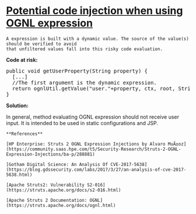 # [Potential code injection when using OGNL expression](https://find-sec-bugs.github.io/bugs.htm#OGNL_INJECTION)

    A expression is built with a dynamic value. The source of the value(s) should be verified to avoid
    that unfiltered values fall into this risky code evaluation.

**Code at risk:**

<pre>
public void getUserProperty(String property) {
  [...]
  //The first argument is the dynamic expression.
  return ognlUtil.getValue("user."+property, ctx, root, String.class);
}
</pre>

**Solution:**

In general, method evaluating OGNL expression should not receive user input. It is intended to be used in static configurations and JSP.

    **References**  

    [HP Enterprise: Struts 2 OGNL Expression Injections by Alvaro MuÃ±oz](https://community.saas.hpe.com/t5/Security-Research/Struts-2-OGNL-Expression-Injections/ba-p/288881)  

    [Gotham Digital Science: An Analysis Of CVE-2017-5638](https://blog.gdssecurity.com/labs/2017/3/27/an-analysis-of-cve-2017-5638.html)  

    [Apache Struts2: Vulnerability S2-016](https://struts.apache.org/docs/s2-016.html)  

    [Apache Struts 2 Documentation: OGNL](https://struts.apache.org/docs/ognl.html)